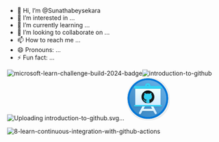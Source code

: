 - 👋 Hi, I’m @Sunathabeysekara
- 👀 I’m interested in ...
- 🌱 I’m currently learning ...
- 💞️ I’m looking to collaborate on ...
- 📫 How to reach me ...
- 😄 Pronouns: ...
- ⚡ Fun fact: ...

<!---
Sunathabeysekara/Sunathabeysekara is a ✨ special ✨ repository because its `README.md` (this file) appears on your GitHub profile.
You can click the Preview link to take a look at your changes.
--->
![microsoft-learn-challenge-build-2024-badge](https://github.com/user-attachments/assets/116456da-bc3e-4be3-bb81-5a850c25fe64)![introduction-to-github](https://github.com/user-attachments/assets/850b3ccc-6b89-42f6-9343-ceea63bdb841)
![Uploading introduction-to-github.svg…]()<?xml version="1.0" encoding="UTF-8"?>
<svg width="102px" height="102px" viewBox="0 0 102 102" version="1.1" xmlns="http://www.w3.org/2000/svg" xmlns:xlink="http://www.w3.org/1999/xlink">
    <title>GitHub Learning Lab content/introduction-to-github</title>
    <defs>
        <rect id="path-1" x="0" y="0" width="94.3396226" height="94.3396226" rx="47.1698113"></rect>
        <filter x="-2.9%" y="-2.9%" width="106.4%" height="106.4%" filterUnits="objectBoundingBox" id="filter-3">
            <feMorphology radius="2.5" operator="dilate" in="SourceAlpha" result="shadowSpreadOuter1"></feMorphology>
            <feOffset dx="0.5" dy="0.5" in="shadowSpreadOuter1" result="shadowOffsetOuter1"></feOffset>
            <feMorphology radius="1" operator="erode" in="SourceAlpha" result="shadowInner"></feMorphology>
            <feOffset dx="0.5" dy="0.5" in="shadowInner" result="shadowInner"></feOffset>
            <feComposite in="shadowOffsetOuter1" in2="shadowInner" operator="out" result="shadowOffsetOuter1"></feComposite>
            <feColorMatrix values="0 0 0 0 0.821822822   0 0 0 0 0.831640661   0 0 0 0 0.835737288  0 0 0 1 0" type="matrix" in="shadowOffsetOuter1"></feColorMatrix>
        </filter>
        <linearGradient x1="77.8299825%" y1="11.1997378%" x2="-99.6885927%" y2="253.807911%" id="linearGradient-4">
            <stop stop-color="#FFFFFF" offset="0%"></stop>
            <stop stop-color="#000000" stop-opacity="0.5" offset="100%"></stop>
        </linearGradient>
        <rect id="path-5" x="0" y="0" width="94.3396226" height="94.3396226"></rect>
        <path d="M48.1132075,0.739331515 C74.2770768,0.739331515 95.4870836,21.9493383 95.4870836,48.1132075 C95.4870836,74.2770768 74.2770768,95.4870836 48.1132075,95.4870836 C21.9493383,95.4870836 0.739331515,74.2770768 0.739331515,48.1132075 C0.739331515,21.9493383 21.9493383,0.739331515 48.1132075,0.739331515 Z M48.1132075,4.71698113 C24.1461335,4.71698113 4.71698113,24.1461335 4.71698113,48.1132075 C4.71698113,72.0802816 24.1461335,91.509434 48.1132075,91.509434 C72.0802816,91.509434 91.509434,72.0802816 91.509434,48.1132075 C91.509434,24.1461335 72.0802816,4.71698113 48.1132075,4.71698113 Z" id="path-6"></path>
        <filter x="-18.5%" y="-20.6%" width="136.9%" height="142.6%" filterUnits="objectBoundingBox" id="filter-8">
            <feOffset dx="0" dy="2" in="SourceAlpha" result="shadowOffsetOuter1"></feOffset>
            <feGaussianBlur stdDeviation="2" in="shadowOffsetOuter1" result="shadowBlurOuter1"></feGaussianBlur>
            <feColorMatrix values="0 0 0 0 0   0 0 0 0 0   0 0 0 0 0  0 0 0 0.1 0" type="matrix" in="shadowBlurOuter1" result="shadowMatrixOuter1"></feColorMatrix>
            <feMerge>
                <feMergeNode in="shadowMatrixOuter1"></feMergeNode>
                <feMergeNode in="SourceGraphic"></feMergeNode>
            </feMerge>
        </filter>
        <linearGradient x1="49.9774416%" y1="17.9912184%" x2="49.9774416%" y2="124.588364%" id="linearGradient-9">
            <stop stop-color="#32D4F5" offset="0%"></stop>
            <stop stop-color="#31D1F3" offset="47%"></stop>
            <stop stop-color="#2EC9EB" offset="63%"></stop>
            <stop stop-color="#29BADE" offset="77%"></stop>
            <stop stop-color="#22A5CB" offset="89%"></stop>
            <stop stop-color="#198AB3" offset="100%"></stop>
            <stop stop-color="#198AB3" offset="100%"></stop>
        </linearGradient>
        <linearGradient x1="50%" y1="100%" x2="50%" y2="0%" id="linearGradient-10">
            <stop stop-color="#D2EBFF" offset="0%"></stop>
            <stop stop-color="#F0FFFD" offset="100%"></stop>
        </linearGradient>
        <linearGradient x1="50%" y1="100%" x2="50%" y2="0%" id="linearGradient-11">
            <stop stop-color="#D2EBFF" offset="0%"></stop>
            <stop stop-color="#F0FFFD" offset="100%"></stop>
        </linearGradient>
        <linearGradient x1="49.9774416%" y1="17.9912184%" x2="49.9774416%" y2="124.588364%" id="linearGradient-12">
            <stop stop-color="#32D4F5" offset="0%"></stop>
            <stop stop-color="#31D1F3" offset="47%"></stop>
            <stop stop-color="#2EC9EB" offset="63%"></stop>
            <stop stop-color="#29BADE" offset="77%"></stop>
            <stop stop-color="#22A5CB" offset="89%"></stop>
            <stop stop-color="#198AB3" offset="100%"></stop>
            <stop stop-color="#198AB3" offset="100%"></stop>
        </linearGradient>
        <linearGradient x1="49.9774416%" y1="17.9912184%" x2="49.9774416%" y2="124.588364%" id="linearGradient-13">
            <stop stop-color="#32D4F5" offset="0%"></stop>
            <stop stop-color="#31D1F3" offset="47%"></stop>
            <stop stop-color="#2EC9EB" offset="63%"></stop>
            <stop stop-color="#29BADE" offset="77%"></stop>
            <stop stop-color="#22A5CB" offset="89%"></stop>
            <stop stop-color="#198AB3" offset="100%"></stop>
            <stop stop-color="#198AB3" offset="100%"></stop>
        </linearGradient>
        <filter x="-13.3%" y="-13.3%" width="126.7%" height="126.7%" filterUnits="objectBoundingBox" id="filter-14">
            <feOffset dx="0" dy="2" in="SourceAlpha" result="shadowOffsetOuter1"></feOffset>
            <feColorMatrix values="0 0 0 0 0   0 0 0 0 0   0 0 0 0 0  0 0 0 0.1 0" type="matrix" in="shadowOffsetOuter1" result="shadowMatrixOuter1"></feColorMatrix>
            <feMerge>
                <feMergeNode in="shadowMatrixOuter1"></feMergeNode>
                <feMergeNode in="SourceGraphic"></feMergeNode>
            </feMerge>
        </filter>
        <linearGradient x1="49.9774416%" y1="17.9912184%" x2="49.9774416%" y2="124.588364%" id="linearGradient-15">
            <stop stop-color="#32D4F5" offset="0%"></stop>
            <stop stop-color="#31D1F3" offset="47%"></stop>
            <stop stop-color="#2EC9EB" offset="63%"></stop>
            <stop stop-color="#29BADE" offset="77%"></stop>
            <stop stop-color="#22A5CB" offset="89%"></stop>
            <stop stop-color="#198AB3" offset="100%"></stop>
            <stop stop-color="#198AB3" offset="100%"></stop>
        </linearGradient>
    </defs>
    <g id="Badges" stroke="none" stroke-width="1" fill="none" fill-rule="evenodd">
        <g id="GitHub-Learning-Lab-content-2" transform="translate(-159.000000, -1079.000000)">
            <g id="GitHub-Learning-Lab-content/introduction-to-github" transform="translate(160.000000, 1080.000000)">
                <g id="Badge-Plates/Circle">
                    <g id="BG" transform="translate(2.830189, 2.830189)">
                        <mask id="mask-2" fill="white">
                            <use xlink:href="#path-1"></use>
                        </mask>
                        <g>
                            <use fill="black" fill-opacity="1" filter="url(#filter-3)" xlink:href="#path-1"></use>
                            <rect stroke="#F2F1F0" stroke-width="2.5" x="-1.25" y="-1.25" width="96.8396226" height="96.8396226" rx="48.4198113"></rect>
                        </g>
                        <g id="Colors/Microsoft-365/BG-Solid-Badge" mask="url(#mask-2)">
                            <g id="Rectangle">
                                <use fill="#0078D4" xlink:href="#path-5"></use>
                                <use fill-opacity="0.4" fill="url(#linearGradient-4)" xlink:href="#path-5"></use>
                            </g>
                        </g>
                    </g>
                    <g id="Border" transform="translate(1.886792, 1.886792)">
                        <mask id="mask-7" fill="white">
                            <use xlink:href="#path-6"></use>
                        </mask>
                        <use id="Boarder" fill="#0078D4" fill-rule="nonzero" xlink:href="#path-6"></use>
                        <g id="Colors/Microsoft-365/Border" mask="url(#mask-7)" fill="#0076D7">
                            <g transform="translate(-1.886792, -1.886792)" id="Microsoft-365/Border">
                                <rect x="0" y="0" width="100" height="100"></rect>
                            </g>
                        </g>
                    </g>
                </g>
                <g id="Presentation-" filter="url(#filter-8)" transform="translate(17.500000, 16.000000)">
                    <g id="Group-15">
                        <ellipse id="Oval" stroke="url(#linearGradient-9)" stroke-width="4" cx="32.1467391" cy="4.3856383" rx="4.38043478" ry="4.3856383"></ellipse>
                        <path d="M14.1304348,67.8342199 L23.6213768,50.2916667 M50.634058,67.8342199 L41.1431159,50.2916667 M19.240942,60.5248227 L46.2536232,60.5248227" id="Combined-Shape" stroke="url(#linearGradient-10)" stroke-width="5" stroke-linecap="round"></path>
                        <rect id="Rectangle" fill="url(#linearGradient-11)" x="2.94384058" y="10.233156" width="59.1358696" height="39.4707447"></rect>
                        <rect id="Rectangle" fill="url(#linearGradient-12)" x="0" y="4.3856383" width="65" height="6.57845745" rx="2"></rect>
                        <rect id="Rectangle" fill="url(#linearGradient-13)" x="0" y="48.875" width="65" height="3.65469858" rx="1.82734929"></rect>
                    </g>
                </g>
                <g id="Group-2" filter="url(#filter-14)" transform="translate(35.000000, 31.000000)">
                    <circle id="Oval" fill="url(#linearGradient-15)" cx="15" cy="15" r="15"></circle>
                    <path d="M14.9990792,3.73034936e-13 C6.71639042,3.73034936e-13 0,6.71546961 0,15.0009208 C0,21.6270718 4.29742173,27.2486188 10.2587477,29.232965 C11.0092081,29.3701657 11.2826888,28.9069982 11.2826888,28.5092081 C11.2826888,28.1537753 11.2697974,27.2099448 11.2624309,25.9585635 C7.09023941,26.8646409 6.20994475,23.9475138 6.20994475,23.9475138 C5.52762431,22.2145488 4.5441989,21.7541436 4.5441989,21.7541436 C3.18232044,20.8232044 4.64732965,20.8416206 4.64732965,20.8416206 C6.15285451,20.9484346 6.94475138,22.3876611 6.94475138,22.3876611 C8.28268877,24.679558 10.4548803,24.0174954 11.3103131,23.6344383 C11.446593,22.664825 11.8333333,22.0036832 12.2624309,21.6289134 C8.93186004,21.2504604 5.43001842,19.9631676 5.43001842,14.2154696 C5.43001842,12.5782689 6.01473297,11.2394107 6.97421731,10.1906077 C6.81952118,9.81123389 6.30478821,8.28637201 7.12062615,6.22099448 C7.12062615,6.22099448 8.38029466,5.81767956 11.2458564,7.7587477 C12.441989,7.42541436 13.7255985,7.25966851 15.0009208,7.25322284 C16.2744015,7.25966851 17.558011,7.42541436 18.7559853,7.7587477 C21.6197053,5.81767956 22.8766114,6.22099448 22.8766114,6.22099448 C23.6952118,8.28637201 23.1804788,9.81123389 23.0257827,10.1906077 C23.9871087,11.2394107 24.56814,12.5782689 24.56814,14.2154696 C24.56814,19.9779006 21.0607735,21.2458564 17.7191529,21.6169429 C18.2578269,22.0801105 18.7375691,22.9953959 18.7375691,24.3950276 C18.7375691,26.3996317 18.7191529,28.0174954 18.7191529,28.5092081 C18.7191529,28.9106814 18.9889503,29.3775322 19.7504604,29.2311234 C25.7053407,27.2430939 30,21.6252302 30,15.0009208 C30,6.71546961 23.2836096,3.73034936e-13 14.9990792,3.73034936e-13" id="Fill-1" fill="#181717"></path>
                </g>
            </g>
        </g>
    </g>
</svg>

![8-learn-continuous-integration-with-github-actions](https://github.com/user-attachments/assets/93ff4518-7f62-458d-acfb-67a3a3bdd01b)
